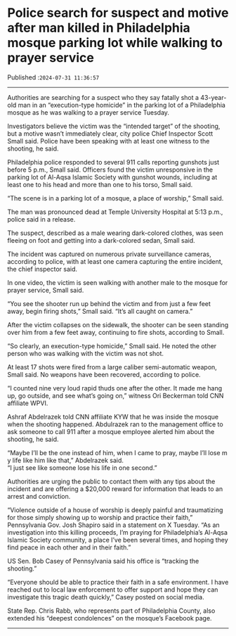 # Police search for suspect and motive after man killed in Philadelphia mosque parking lot while walking to prayer service

Published :`2024-07-31 11:36:57`

---

Authorities are searching for a suspect who they say fatally shot a 43-year-old man in an “execution-type homicide” in the parking lot of a Philadelphia mosque as he was walking to a prayer service Tuesday.

Investigators believe the victim was the “intended target” of the shooting, but a motive wasn’t immediately clear, city police Chief Inspector Scott Small said. Police have been speaking with at least one witness to the shooting, he said.

Philadelphia police responded to several 911 calls reporting gunshots just before 5 p.m., Small said. Officers found the victim unresponsive in the parking lot of Al-Aqsa Islamic Society with gunshot wounds, including at least one to his head and more than one to his torso, Small said.

“The scene is in a parking lot of a mosque, a place of worship,” Small said.

The man was pronounced dead at Temple University Hospital at 5:13 p.m., police said in a release.

The suspect, described as a male wearing dark-colored clothes, was seen fleeing on foot and getting into a dark-colored sedan, Small said.

The incident was captured on numerous private surveillance cameras, according to police, with at least one camera capturing the entire incident, the chief inspector said.

In one video, the victim is seen walking with another male to the mosque for prayer service, Small said.

“You see the shooter run up behind the victim and from just a few feet away, begin firing shots,” Small said. “It’s all caught on camera.”

After the victim collapses on the sidewalk, the shooter can be seen standing over him from a few feet away, continuing to fire shots, according to Small.

“So clearly, an execution-type homicide,” Small said. He noted the other person who was walking with the victim was not shot.

At least 17 shots were fired from a large caliber semi-automatic weapon, Small said. No weapons have been recovered, according to police.

“I counted nine very loud rapid thuds one after the other. It made me hang up, go outside, and see what’s going on,” witness Ori Beckerman told CNN affiliate WPVI.

Ashraf Abdelrazek told CNN affiliate KYW that he was inside the mosque when the shooting happened. Abdulrazek ran to the management office to ask someone to call 911 after a mosque employee alerted him about the shooting, he said.

“Maybe I’ll be the one instead of him, when I came to pray, maybe I’ll lose my life like him like that,” Abdelrazek said. “I just see like someone lose his life in one second.”

Authorities are urging the public to contact them with any tips about the incident and are offering a $20,000 reward for information that leads to an arrest and conviction.

“Violence outside of a house of worship is deeply painful and traumatizing for those simply showing up to worship and practice their faith,” Pennsylvania Gov. Josh Shapiro said in a statement on X Tuesday. “As an investigation into this killing proceeds, I’m praying for Philadelphia’s Al-Aqsa Islamic Society community, a place I’ve been several times, and hoping they find peace in each other and in their faith.”

US Sen. Bob Casey of Pennsylvania said his office is “tracking the shooting.”

“Everyone should be able to practice their faith in a safe environment. I have reached out to local law enforcement to offer support and hope they can investigate this tragic death quickly,” Casey posted on social media.

State Rep. Chris Rabb, who represents part of Philadelphia County, also extended his “deepest condolences” on the mosque’s Facebook page.

---

